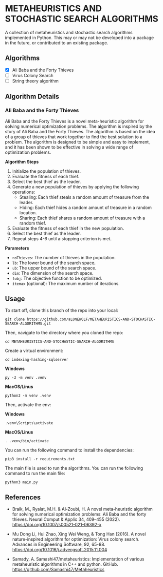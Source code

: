 # **METAHEURISTICS AND STOCHASTIC SEARCH ALGORITHMS**

A collection of metaheuristics and stochastic search algorithms implemented in Python. This may or may not be developed into a package in the future, or contributed to an existing package.

## **Algorithms**

- [x] Ali Baba and the Forty Thieves
- [ ] Virus Colony Search
- [ ] String theory algorithm

## **Algorithm Details**
### **Ali Baba and the Forty Thieves**
Ali Baba and the Forty Thieves is a novel meta-heuristic algorithm for solving numerical optimization problems. The algorithm is inspired by the story of Ali Baba and the Forty Thieves. The algorithm is based on the idea of a group of thieves that work together to find the best solution to a problem. The algorithm is designed to be simple and easy to implement, and it has been shown to be effective in solving a wide range of optimization problems.

**Algorithm Steps**
1. Initialize the population of thieves.
2. Evaluate the fitness of each thief.
3. Select the best thief as the leader.
4. Generate a new population of thieves by applying the following operations:
    - Stealing: Each thief steals a random amount of treasure from the leader.
    - Hiding: Each thief hides a random amount of treasure in a random location.
    - Sharing: Each thief shares a random amount of treasure with a random thief.
5. Evaluate the fitness of each thief in the new population.
6. Select the best thief as the leader.
7. Repeat steps 4-6 until a stopping criterion is met.

**Parameters**
- `noThieves`: The number of thieves in the population.
- `lb`: The lower bound of the search space.
- `ub`: The upper bound of the search space.
- `dim`: The dimension of the search space.
- `fobj`: The objective function to be optimized.
- `itemax` (optional): The maximum number of iterations.

## **Usage**
To start off, clone this branch of the repo into your local:

```shell
git clone https://github.com/aL0NEW0LF/METAHEURISTICS-AND-STOCHASTIC-SEARCH-ALGORITHMS.git
```

Then, navigate to the directory where you cloned the repo:

```shell
cd METAHEURISTICS-AND-STOCHASTIC-SEARCH-ALGORITHMS
```

Create a virtual environment:

```shell
cd indexing-hashing-sqlserver
```

**Windows**

```shell
py -3 -m venv .venv
```

**MacOS/Linus**

```shell
python3 -m venv .venv
```

Then, activate the env:

**Windows**

```shell
.venv\Scripts\activate
```

**MacOS/Linus**

```shell
. .venv/bin/activate
```

You can run the following command to install the dependencies:

```shell
pip3 install -r requirements.txt
```

The main file is used to run the algorithms. You can run the following command to run the main file:

```shell
python3 main.py
```

## **References**
- Braik, M., Ryalat, M.H. & Al-Zoubi, H. A novel meta-heuristic algorithm for solving numerical optimization problems: Ali Baba and the forty thieves. Neural Comput & Applic 34, 409–455 (2022). https://doi.org/10.1007/s00521-021-06392-x

- Mu Dong Li, Hui Zhao, Xing Wei Weng, & Tong Han (2016). A novel nature-inspired algorithm for optimization: Virus colony search. Advances in Engineering Software, 92, 65-88. https://doi.org/10.1016/j.advengsoft.2015.11.004

- Samady, A. Samashi47/metaheuristics: Implementation of various metaheuristic algorithms in C++ and python. GitHub. https://github.com/Samashi47/Metaheuristics